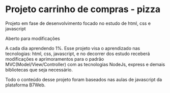<h1>Projeto carrinho de compras - pizza</h1>
<p>Projeto em fase de desenvolvimento focado no estudo de html, css e javascript</p>
<p>Aberto para modificações</p>




A cada dia aprendendo 1%. Esse projeto visa o aprendizado nas tecnologias: html, css, javascript, e no decorrer dos estudo receberá modificações e aprimoramentos para o padrão MVC(Model/View/Controller) com as tecnologias NodeJs, express e demais bibliotecas que seja necessário.

<p>Todo o conteúdo desse projeto foram baseados nas aulas de javascript da plataforma B7Web.</p>

